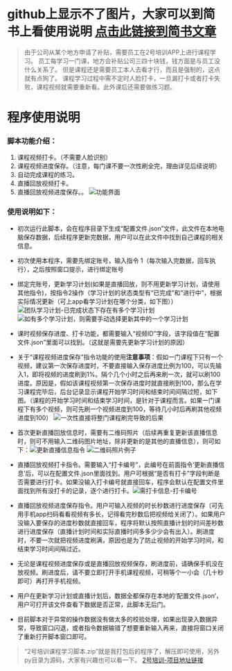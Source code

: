 # github上显示不了图片，大家可以到简书上看使用说明 [点击此链接到简书文章](https://www.jianshu.com/p/7287f5b986fd)

> 由于公司从某个地方申请了补贴，需要员工在2号培训APP上进行课程学习。
> 员工每学习一门课，地方会补贴公司三四十块钱，钱方面是与员工没什么关系了。
> 但是课程还是需要员工本人去看才行，而且是强制的，这点就有点狗了。
> 课程学习过程中需不定时人脸打卡，一旦漏打卡或者打卡失败，课程视频就需要重新看。此外课后还需要做练习题。

# 程序使用说明

### 脚本功能介绍：
1. 课程视频打卡。（不需要人脸识别）
2. 课程视频进度保存。（注意，每门课不要一次性刷全完，理由详见后续说明）
5. 自动完成课程的练习。
7. 直播回放视频打卡。
8. 直播回放视频进度保存。。
![功能界面](https://upload-images.jianshu.io/upload_images/23466769-3404adb15b4a69a3.png?imageMogr2/auto-orient/strip%7CimageView2/2/w/600)




### 使用说明如下：

- 初次运行此脚本，会在程序目录下生成“配置文件.json”文件，此文件在本地电脑保存数据，后续程序更新完数据，用户可以在此文件中找到自己课程的相关信息。

- 初次使用本程序，需要先绑定账号，输入指令 1（每次输入完数据，回车执行），之后按照窗口提示，进行绑定账号

- 绑定完账号，更新学习计划(如果是直播回放，则不用更新学习计划，请使用其他指令)，按指令2操作（学习计划的状态类型有“已完成”和“进行中”，根据实际情况更新（可上app看学习计划在哪个分类，如下图）） ![团队学习计划-已完成状态下存在有多个学习计划](https://upload-images.jianshu.io/upload_images/23466769-f9883cce4e76ddcf.png?imageMogr2/auto-orient/strip%7CimageView2/2/w/500) ![如有多个学习计划，则需要手动选择更新其中的一个学习计划](https://upload-images.jianshu.io/upload_images/23466769-26d64da6267547ab.png?imageMogr2/auto-orient/strip%7CimageView2/2/w/600)


- 课时视频保存进度、打卡功能，都需要输入“视频ID”字段，该字段值在“配置文件.json”里面可以找到。（这就是需要先更新学习计划的原因）

- 关于“课程视频进度保存”指令功能的使用**注意事项**：假如一门课程下只有一个视频，建议第一次保存进度时，不要直接输入保存进度比例为100，可以先输入1，即将视频的进度刷到1%。隔个几个小时之后再来刷一次，就可以刷100进度。原因是，假如该课程视频第一次保存进度时就直接刷到100，那么在学习课程完毕后，后台记录显示课程开始学习时间和结束时间间隔过短，如下图。（课程的开始学习时间和结束学习时间，是针对于课程而言。如果一门课程下有多个视频，则可先刷一个视频进度到100，等待几小时后再刷其他视频进度到100） ![一次性直接将整门课程刷完导致的后果](https://upload-images.jianshu.io/upload_images/23466769-d6fac59a6240c0b8.png?imageMogr2/auto-orient/strip%7CimageView2/2/w/1240)

- 首次更新直播回放信息时，需要有二维码照片（后续再重复更新该直播信息时，则可不用输入二维码图片地址，除非更新的是其他的直播信息），则可如下：![更新直播信息指令](https://upload-images.jianshu.io/upload_images/23466769-2cbdb4f2d8ef6bfa.png?imageMogr2/auto-orient/strip%7CimageView2/2/w/600) ![二维码照片例子](https://upload-images.jianshu.io/upload_images/23466769-d2d7a8640e66f3e7.png?imageMogr2/auto-orient/strip%7CimageView2/2/w/200)

- 直播回放视频打卡指令。需要输入“打卡编号”，此编号在前面指令‘更新直播信息’后，可以在配置文件.json里面找到。用户可根据“是否有打卡”字段判断是否需要进行打卡。如果没输入打卡编号就直接回车，程序会默认在配置文件里面找到所有没打卡的记录，逐个进行打卡。![需打卡信息-打卡编号](https://upload-images.jianshu.io/upload_images/23466769-35ee6529d3ce7508.png?imageMogr2/auto-orient/strip%7CimageView2/2/w/400)

- 直播回放视频进度保存指令。用户可输入视频的时长秒数进行进度保存（可先用手机app扫码看看视频有多长，记得看完秒数后把视频给关闭了）。如果用户没输入要保存的进度秒数就直接回车，程序将默认按照直播计划的时间差秒数进行进度保存（直播计划时间和实际直播时间多多少少会有出入）。刷进度时，不要一次就把视频进度刷满，原因也是为了防止视频的开始学习时间，和结束学习时间间隔过近。

- 无论是课程视频进度保存或是直播回放视频保存，刷进度前，请确保手机没在放视频。刷进度后，请不要立即打开手机课程视频，可稍等个一小会（几十秒即可）再打开手机视频。

- 用户在更新学习计划或直播计划后，数据全都保存在本地的‘配置文件.json’，用户可打开该文件查看下数据是否正常，此脚本无后门。 

- 目前脚本对于异常的操作数据没有做太多的校验处理，如果出现录入数据异常，导致窗口闪退，或者指令数据输错了想要重新输入再来，直接将窗口关闭了重新打开脚本窗口即可。


> “2号培训课程学习脚本.zip”就是我打包后的程序了，解压即可使用，另外py目录为源码，大家有兴趣也可以看一下。
> [2号培训-项目地址链接](https://github.com/sunsikai/2hao_study)
